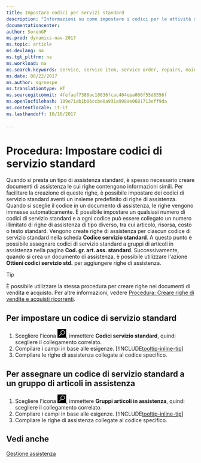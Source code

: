 ```yaml
---
title: Impostare codici per servizi standard
description: "Informazioni su come impostare i codici per le attività di assistenza eseguite di frequente."
documentationcenter: 
author: SorenGP
ms.prod: dynamics-nav-2017
ms.topic: article
ms.devlang: na
ms.tgt_pltfrm: na
ms.workload: na
ms.search.keywords: service, service item, service order, repairs, maintenance
ms.date: 08/22/2017
ms.author: sgroespe
ms.translationtype: HT
ms.sourcegitcommit: 4fefaef7380ac10836fcac404eea006f55d8556f
ms.openlocfilehash: 109e71ab1b06ccbe0a931a998ae0681713eff9da
ms.contentlocale: it-it
ms.lasthandoff: 10/16/2017

---
```


# <a name="how-to-set-up-standard-service-codes"></a>Procedura: Impostare codici di servizio standard
Quando si presta un tipo di assistenza standard, è spesso necessario creare documenti di assistenza le cui righe contengono informazioni simili. Per facilitare la creazione di queste righe, è possibile impostare dei codici di servizio standard aventi un insieme predefinito di righe di assistenza. Quando si sceglie il codice in un documento di assistenza, le righe vengono immesse automaticamente. È possibile impostare un qualsiasi numero di codici di servizio standard e a ogni codice può essere collegato un numero illimitato di righe di assistenza di tipo diverso, tra cui articolo, risorsa, costo o testo standard. Vengono create righe di assistenza per ciascun codice di servizio standard nella scheda **Codice servizio standard**. A questo punto è possibile assegnare codici di servizio standard a gruppi di articoli in assistenza nella pagina **Cod. gr. art. ass. standard**. Successivamente, quando si crea un documento di assistenza, è possibile utilizzare l'azione **Ottieni codici servizio std.** per aggiungere righe di assistenza.  
  
> [!Tip]
>  È possibile utilizzare la stessa procedura per creare righe nei documenti di vendita e acquisto. Per altre informazioni, vedere [Procedura: Creare righe di vendite e acquisti ricorrenti](sales-how-work-standard-lines.md).    
  
## <a name="to-set-up-a-standard-service-code"></a>Per impostare un codice di servizio standard    
1. Scegliere l'icona ![Cerca pagina o report](media/ui-search/search_small.png "icona Cerca pagina o report"), immettere **Codici servizio standard**, quindi scegliere il collegamento correlato.  
2. Compilare i campi in base alle esigenze. [!INCLUDE[tooltip-inline-tip](includes/tooltip-inline-tip_md.md)]  
4. Compilare le righe di assistenza collegate al codice specifico.  

## <a name="to-assign-a-standard-service-code-to-a-service-item-group"></a>Per assegnare un codice di servizio standard a un gruppo di articoli in assistenza
1. Scegliere l'icona ![Cerca pagina o report](media/ui-search/search_small.png "icona Cerca pagina o report"), immettere **Gruppi articoli in assistenza**, quindi scegliere il collegamento correlato.  
2. Compilare i campi in base alle esigenze. [!INCLUDE[tooltip-inline-tip](includes/tooltip-inline-tip_md.md)]
3. Compilare le righe di assistenza collegate al codice specifico.  

## <a name="see-also"></a>Vedi anche
[Gestione assistenza](service-service.md)

